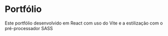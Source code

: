 # Portfólio
 Este portfólio desenvolvido em React com uso do Vite e a estilização com o pré-processador SASS
